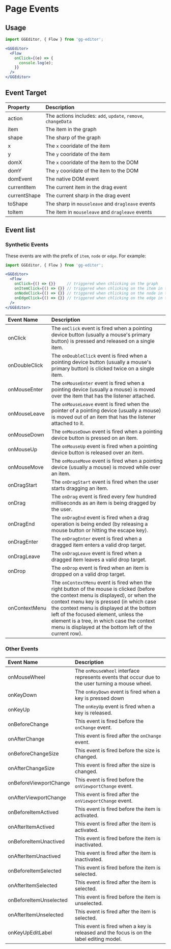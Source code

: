 # Page Events

## Usage

```jsx
import GGEditor, { Flow } from 'gg-editor';

<GGEditor>
  <Flow
    onClick={(e) => {
      console.log(e);
    }}
  />
</GGEditor>
```

## Event Target

| Property | Description |
| :--- | :--- |
| action | The actions includes: `add`, `update`, `remove`, `changeData` |
| item | The item in the graph |
| shape | The sharp of the graph |
| x | The `x` cooridate of the item |
| y | The `y` cooridate of the item |
| domX | The `x` cooridate of the item to the DOM |
| domY | The `y` cooridate of the item to the DOM |
| domEvent | The native DOM event |
| currentItem | The current item in the drag event |
| currentShape | The current sharp in the drag event  |
| toShape | The sharp in `mouseleave` and `dragleave` events |
| toItem | The item in `mouseleave` and `dragleave` events |

## Event list

### Synthetic Events

These events are with the prefix of `item`, `node` or `edge`. For example:

```jsx
import GGEditor, { Flow } from 'gg-editor';

<GGEditor>
  <Flow
    onClick={() => {}}     // triggered when chlicking on the graph
    onItemClick={() => {}} // triggered when chlicking on the item in the graph
    onNodeClick={() => {}} // triggered when chlicking on the node in the graph
    onEdgeClick={() => {}} // triggered when chlicking on the edge in the graph
  />
</GGEditor>
```

| Event Name | Description |
| :--- | :--- |
| onClick | The `onClick` event is fired when a pointing device button (usually a mouse's primary button) is pressed and released on a single item. |
| onDoubleClick | The `onDoubleClick` event is fired when a pointing device button (usually a mouse's primary button) is clicked twice on a single item. |
| onMouseEnter | The `onMouseEnter` event is fired when a pointing device (usually a mouse) is moved over the item that has the listener attached. |
| onMouseLeave | The `onMouseLeave` event is fired when the pointer of a pointing device (usually a mouse) is moved out of an item that has the listener attached to it. |
| onMouseDown | The `onMouseDown` event is fired when a pointing device button is pressed on an item. |
| onMouseUp | The `onMouseUp` event is fired when a pointing device button is released over an item. |
| onMouseMove | The `onMouseMove` event is fired when a pointing device (usually a mouse) is moved while over an item. |
| onDragStart | The `onDragStart` event is fired when the user starts dragging an item. |
| onDrag | The `onDrag` event is fired every few hundred milliseconds as an item is being dragged by the user. |
| onDragEnd | The `onDragEnd` event is fired when a drag operation is being ended (by releasing a mouse button or hitting the escape key). |
| onDragEnter | The `onDragEnter` event is fired when a dragged item enters a valid drop target. |
| onDragLeave | The `onDragLeave` event is fired when a dragged item leaves a valid drop target. |
| onDrop | The `onDrop` event is fired when an item is dropped on a valid drop target. |
| onContextMenu | The `onContextMenu` event is fired when the right button of the mouse is clicked (before the context menu is displayed), or when the context menu key is pressed (in which case the context menu is displayed at the bottom left of the focused element, unless the element is a tree, in which case the context menu is displayed at the bottom left of the current row). |

### Other Events

| Event Name | Description |
| :--- | :--- |
| onMouseWheel | The `onMouseWheel` interface represents events that occur due to the user turning a mouse wheel. |
| onKeyDown | The `onKeyDown` event is fired when a key is pressed down |
| onKeyUp | The `onKeyUp` event is fired when a key is released.  |
| onBeforeChange | This event is fired before the `onChange` event. |
| onAfterChange | This event is fired after the `onChange` event. |
| onBeforeChangeSize | This event is fired before the size is changed. |
| onAfterChangeSize | This event is fired after the size is changed. |
| onBeforeViewportChange | This event is fired before the `onViewportChange` event. |
| onAfterViewportChange | This event is fired after the `onViewportChange` event. |
| onBeforeItemActived | This event is fired before the item is activated. |
| onAfterItemActived | This event is fired after the item is activated. |
| onBeforeItemUnactived | This event is fired before the item is inactivated. |
| onAfterItemUnactived | This event is fired after the item is inactivated. |
| onBeforeItemSelected | This event is fired before the item is selected. |
| onAfterItemSelected | This event is fired after the item is selected. |
| onBeforeItemUnselected | This event is fired before the item is unselected.
| onAfterItemUnselected | This event is fired after the item is selected. |
| onKeyUpEditLabel | This event is fired when a key is released and the focus is on the label editing model. |
